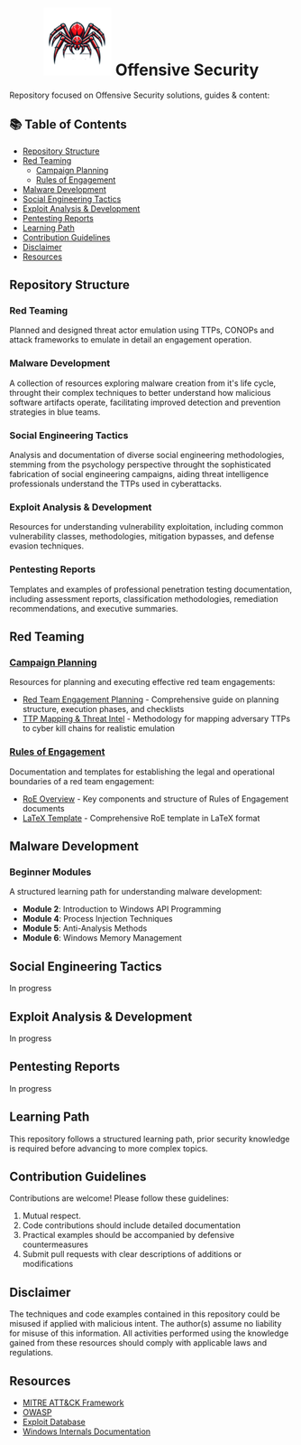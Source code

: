<div align="center">
  <h1>
    <img src="sources/spider-2.png" alt="Red Team Operator" width="120">
    Offensive Security
  </h1>
</div>
Repository focused on Offensive Security solutions, guides & content:

## 📚 Table of Contents

- [Repository Structure](#repository-structure)
- [Red Teaming](#red-teaming)
  - [Campaign Planning](#campaign-planning)
  - [Rules of Engagement](#rules-of-engagement)
- [Malware Development](Malware-Development/Beginner-Modules)
- [Social Engineering Tactics](#social-engineering-tactics)
- [Exploit Analysis & Development](#exploit-analysis--development)
- [Pentesting Reports](#pentesting-reports)
- [Learning Path](#learning-path)
- [Contribution Guidelines](#contribution-guidelines)
- [Disclaimer](#disclaimer)
- [Resources](#resources)

## Repository Structure

### Red Teaming
Planned and designed threat actor emulation using TTPs, CONOPs and attack frameworks to emulate in detail an engagement operation.

### Malware Development
A collection of resources exploring malware creation from it's life cycle, throught their complex techniques to better understand how malicious software artifacts operate, facilitating improved detection and prevention strategies in blue teams.

### Social Engineering Tactics
Analysis and documentation of diverse social engineering methodologies, stemming from the psychology perspective throught the sophisticated fabrication of social engineering campaigns, aiding threat intelligence professionals understand the TTPs used in cyberattacks.

### Exploit Analysis & Development
Resources for understanding vulnerability exploitation, including common vulnerability classes, methodologies, mitigation bypasses, and defense evasion techniques.

### Pentesting Reports
Templates and examples of professional penetration testing documentation, including assessment reports, classification methodologies, remediation recommendations, and executive summaries.

## Red Teaming

### [Campaign Planning](/Red-Teaming/Campaign-Planning/)
Resources for planning and executing effective red team engagements:

- [Red Team Engagement Planning](/Red-Teaming/Campaign-Planning/red-team-engagement-planning.md) - Comprehensive guide on planning structure, execution phases, and checklists
- [TTP Mapping & Threat Intel](/Red-Teaming/Campaign-Planning/red-team-threat-intel.md) - Methodology for mapping adversary TTPs to cyber kill chains for realistic emulation

### [Rules of Engagement](/Red-Teaming/RoE/)
Documentation and templates for establishing the legal and operational boundaries of a red team engagement:

- [RoE Overview](/Red-Teaming/RoE/README.md) - Key components and structure of Rules of Engagement documents
- [LaTeX Template](/Red-Teaming/RoE/main.tex) - Comprehensive RoE template in LaTeX format

## Malware Development

### Beginner Modules
A structured learning path for understanding malware development:

- **Module 2**: Introduction to Windows API Programming
- **Module 4**: Process Injection Techniques
- **Module 5**: Anti-Analysis Methods
- **Module 6**: Windows Memory Management

## Social Engineering Tactics
In progress

## Exploit Analysis & Development
In progress

## Pentesting Reports
In progress
## Learning Path
This repository follows a structured learning path, prior security knowledge is required before advancing to more complex topics. 

## Contribution Guidelines
Contributions are welcome! Please follow these guidelines:
1. Mutual respect.
2. Code contributions should include detailed documentation
3. Practical examples should be accompanied by defensive countermeasures
4. Submit pull requests with clear descriptions of additions or modifications

## Disclaimer
The techniques and code examples contained in this repository could be misused if applied with malicious intent. The author(s) assume no liability for misuse of this information. All activities performed using the knowledge gained from these resources should comply with applicable laws and regulations.

## Resources
- [MITRE ATT&CK Framework](https://attack.mitre.org/)
- [OWASP](https://owasp.org/)
- [Exploit Database](https://www.exploit-db.com/)
- [Windows Internals Documentation](https://docs.microsoft.com/en-us/windows/win32/sysinfo/windows-system-information)
